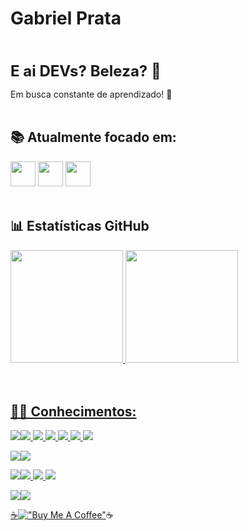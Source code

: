 <h1 align="left">Gabriel Prata</h1>
</br>
</br>
<font  size=5><b>E ai DEVs? Beleza? 👋</b></font>

Em busca constante de aprendizado! 📖 
</br>
</br>
## 📚 Atualmente focado em:
>
<img loading="lazy" src="https://cdn.jsdelivr.net/gh/devicons/devicon@latest/icons/python/python-original.svg" width="40" height="40"/>   <img loading="lazy" src="https://cdn.jsdelivr.net/gh/devicons/devicon@latest/icons/plotly/plotly-original-wordmark.svg" width="40" height="40"/>  <img loading="lazy" src="https://cdn.jsdelivr.net/gh/devicons/devicon@latest/icons/streamlit/streamlit-original-wordmark.svg" width="40" height="40"/>
</br>
</br>
## 📊 Estatísticas GitHub
<div>
<a href="https://github.com/gabrielmprata">
<img loading="lazy" height="180em" src="https://github-readme-stats.vercel.app/api/top-langs/?username=gabrielmprata&layout=compact&langs_count=7&theme=tokyonight"/>
<img loading="lazy" height="180em" src="https://github-readme-stats.vercel.app/api?username=gabrielmprata&show_icons=true&theme=tokyonight&include_all_commits=true&count_private=true"/>
</div>
<br></br>
  
## 👨‍💻 Conhecimentos:  
<img src="https://img.shields.io/badge/Python-FFD43B?style=for-the-badge&logo=python&logoColor=blue"/><img src="https://img.shields.io/badge/Numpy-777BB4?style=for-the-badge&logo=numpy&logoColor=white"/>
<img src="https://img.shields.io/badge/Pandas-2C2D72?style=for-the-badge&logo=pandas&logoColor=white"/>
<img src="https://img.shields.io/badge/Plotly-239120?style=for-the-badge&logo=plotly&logoColor=white"/> 
<img src="https://img.shields.io/badge/Colab-F9AB00?style=for-the-badge&logo=googlecolab&color=525252"/>
<img src="https://img.shields.io/badge/VSCode-0078D4?style=for-the-badge&logo=visual%20studio%20code&logoColor=white"/>
<img src="https://img.shields.io/badge/Streamlit-FF4B4B?style=for-the-badge&logo=Streamlit&logoColor=white"/>
>
<img src="https://img.shields.io/badge/Tableau-E97627?style=for-the-badge&logo=Tableau&logoColor=white"/><img src="https://img.shields.io/badge/PowerBI-F2C811?style=for-the-badge&logo=Power%20BI&logoColor=white"/>

<img src="https://img.shields.io/badge/PLSQL-F80000?style=for-the-badge&logo=oracle&logoColor=black"/><img src="https://img.shields.io/badge/Microsoft_SQL_Server-CC2927?style=for-the-badge&logo=microsoft-sql-server&logoColor=white"/>
<img src="https://img.shields.io/badge/Oracle-F80000?style=for-the-badge&logo=oracle&logoColor=black"/>
<img src="https://img.shields.io/badge/Salesforce-00A1E0?style=for-the-badge&logo=Salesforce&logoColor=white"/>

<img src="https://img.shields.io/badge/HTML5-E34F26?style=for-the-badge&logo=html5&logoColor=white"/><img src="https://img.shields.io/badge/JavaScript-323330?style=for-the-badge&logo=javascript&logoColor=F7DF1E"/>

☕[!["Buy Me A Coffee"](https://www.buymeacoffee.com/assets/img/custom_images/orange_img.png)](https://www.buymeacoffee.com/gabrielpraj)☕
